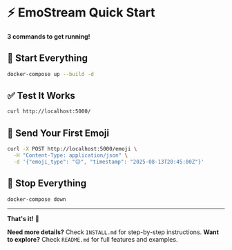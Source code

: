 # ⚡ EmoStream Quick Start

**3 commands to get running!**

## 🚀 Start Everything
```bash
docker-compose up --build -d
```

## ✅ Test It Works
```bash
curl http://localhost:5000/
```

## 🎯 Send Your First Emoji
```bash
curl -X POST http://localhost:5000/emoji \
  -H "Content-Type: application/json" \
  -d '{"emoji_type": "😊", "timestamp": "2025-08-13T20:45:00Z"}'
```

## 🛑 Stop Everything
```bash
docker-compose down
```

---

**That's it!** 🎉

**Need more details?** Check `INSTALL.md` for step-by-step instructions.
**Want to explore?** Check `README.md` for full features and examples.
